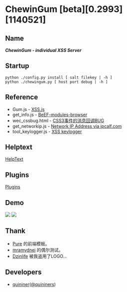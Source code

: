 # ChewinGum [beta][0.2993][1140521]

Name
----
***ChewinGum - individual XSS Server***

Startup
-------
    python ./config.py install [ salt filekey | -h ]
    python ./chewingum.py [ host port debug | -h ]

Reference
---------
* Gum.js            - [XSS.js](http://pujun.li/xss.js)
* get_info.js       - [BeEF-modules-browser](https://github.com/beefproject/beef/tree/master/modules/browser)
* wec_cssbug.html   - [CSS3事件的消息回调BUG](http://www.web-tinker.com/article/20339.html)
* get_networkip.js  - [Network IP Address via ipcalf.com](http://net.ipcalf.com/)
* tool_keylogger.js - [XSS keylogger](http://wiremask.eu/xss-keylogger/)

Helptext
--------
[HelpText](https://github.com/quininer/gum/wiki/HelpText)

Plugins
-------
[Plugins](https://github.com/quininer/gum/wiki/Plugins)

Demo
----
![](http://quininer.github.io/image/xsshell_1.png)
![](http://quininer.github.io/image/xsshell_2.png)

Thank
-----
* [Pure](http://purecss.io/) 的前端模板。
* [mramydnei](http://mramydnei.blogspot.jp/) 的偶尔测试。
* [Dzinlife](https://twitter.com/Dzinlife/status/456682692956794880) 被我盗用了LOGO...

Developers
----------
*   [quininer](mailto:quininer@live.com)([@quininers](https://twitter.com/quininers))
